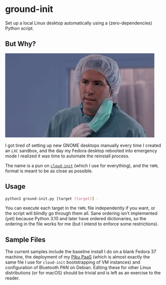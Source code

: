 # ground-init

Set up a local Linux desktop automatically using a (zero-dependencies) Python script.

## But Why?

![](why.gif)

I got tired of setting up new GNOME desktops manually every time I created an `LXC` sandbox, and the day my Fedora desktop rebooted into emergency mode I realized it was time to automate the reinstall process.

The name is a pun on [`cloud-init`](https://cloud-init.io/) (which I use for everything), and the `YAML` format is meant to be as close as possible.

## Usage

```bash
python3 ground-init.py [target [target]] -
```

You can execute each target in the `YAML` file independently if you want, or the script will blindly go through them all. Sane ordering isn't implemented (yet) because Python 3.10 and later have ordered dictionaries, so the ordering in the file works for me (but I intend to enforce some restrictions).

## Sample Files

The current samples include the baseline install I do on a blank Fedora 37 machine, the deployment of my [Piku PaaS](https://github.com/piku) (which is almost exactly the same file I use for `cloud-init` bootstrapping of VM instances) and configuration of Bluetooth PAN on Debian. Editing these for other Linux distributions (or for macOS) should be trivial and is left as an exercise to the reader.
